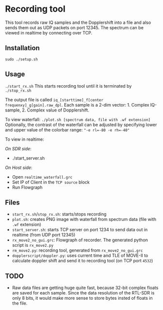# Recording tool

This tool records raw IQ samples and the Dopplershift into a file and also sends them out as UDP packets on port 12345. The spectrum can be viewed in realtime by connecting over TCP.

## Installation

`sudo ./setup.sh`


## Usage

`./start_rx.sh`
This starts recording tool until it is terminated by `./stop_rx.sh`

The output file is called `iq_[starttime]_f[center frequenxy]_g[gain].raw_dpl`. Each sample is a 2-dim vector: 1. Complex IQ-sample, 2. Complex value of Dopplershift.


To view waterfall:
`./plot.sh [spectrum data, file with .wf extension]`
Optionally, the contrast of the waterfall can be adjusted by specifying lower and upper value of the colorbar range: `"-e rl=-80 -e rh=-40"`


To view in realtime:

_On SDR side_:
- ./start_server.sh

_On Host side_:
- Open `realtime_waterfall.grc`
- Set IP of Client in the `TCP source` block
- Run Flowgraph

## Files
- `start_rx.sh`/`stop_rx.sh`: starts/stops recording
- `plot.sh`: creates PNG image with waterfall from spectrum data (file with `.wf` extension)
- `start_server.sh`: starts TCP server on port 1234 to send data out in realtime (from UDP port 12345)
- `rx_move2_no_gui.grc`: Flowgraph of recorder. The generated python script is `rx_move2.py`
- `rm_move2.py`: recording tool, generated from `rx_move2_no_gui.grc`
- `dopplerscript/doppler.py`: uses current time and TLE of MOVE-II to calculate doppler shift and send it to recording tool (on TCP port `4532`)

## TODO
- Raw data files are getting huge quite fast, because 32-bit complex floats are saved for each sample. Since the data resolution of the RTL-SDR is only 8 bits, it would make more sense to store bytes insted of floats in the file.